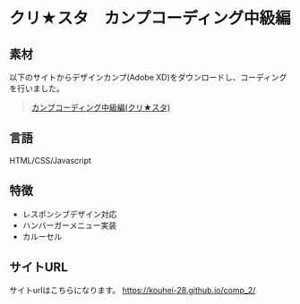 # クリ★スタ　カンプコーディング中級編

## 素材
以下のサイトからデザインカンプ(Adobe XD)をダウンロードし、コーディングを行いました。
>[カンプコーディング中級編(クリ★スタ)](https://crestadesign.org/cording-second/)

## 言語
HTML/CSS/Javascript

## 特徴
- レスポンシブデザイン対応
- ハンバーガーメニュー実装
- カルーセル

## サイトURL
サイトurlはこちらになります。
https://kouhei-28.github.io/comp_2/
